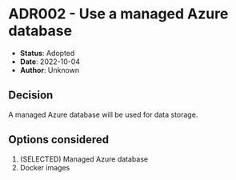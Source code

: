 # ADR002 - Use a managed Azure database

- **Status**: Adopted
- **Date**: 2022-10-04
- **Author**: Unknown

## Decision

A managed Azure database will be used for data storage.

## Options considered

1. (SELECTED) Managed Azure database
2. Docker images